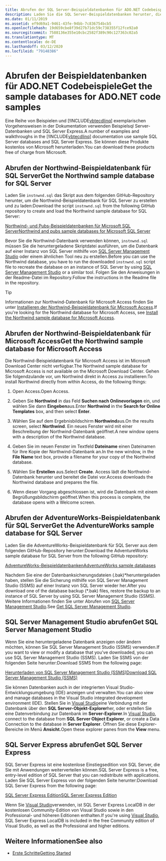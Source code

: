 ```yaml
---
title: Abrufen der SQL Server-Beispieldatenbanken für ADO.NET Codebeispiele
description: Laden Sie die SQL Server-Beispieldatenbanken herunter, die in den Codebeispielen in der ADO.NET-Dokumentation sowie sql Server- und Verwaltungstools verwendet werden.
ms.date: 01/11/2019
ms.assetid: ef9d69a1-9461-43fe-94bb-7c836754bcb5
ms.openlocfilehash: 19d659cbe8f39d27b71dc59c738355f12fce92a0
ms.sourcegitcommit: 7588136e355e10cbc2582f389c90c127363c02a5
ms.translationtype: MT
ms.contentlocale: de-DE
ms.lasthandoff: 03/12/2020
ms.locfileid: "79148386"
---
```

# <a name="get-the-sample-databases-for-adonet-code-samples"></a><span data-ttu-id="38856-103">Abrufen der Beispieldatenbanken für ADO.NET Codebeispiele</span><span class="sxs-lookup"><span data-stu-id="38856-103">Get the sample databases for ADO.NET code samples</span></span>

<span data-ttu-id="38856-104">Eine Reihe von Beispielen und [!INCLUDE[vbtecdlinq](../../../../../../includes/vbtecdlinq-md.md)] exemplarischen Vorgehensweisen in der Dokumentation verwenden Beispielsql Server-Datenbanken und SQL Server Express.</span><span class="sxs-lookup"><span data-stu-id="38856-104">A number of examples and walkthroughs in the [!INCLUDE[vbtecdlinq](../../../../../../includes/vbtecdlinq-md.md)] documentation use sample SQL Server databases and SQL Server Express.</span></span> <span data-ttu-id="38856-105">Sie können diese Produkte kostenlos von Microsoft herunterladen.</span><span class="sxs-lookup"><span data-stu-id="38856-105">You can download these products free of charge from Microsoft.</span></span>

## <a name="get-the-northwind-sample-database-for-sql-server"></a><span data-ttu-id="38856-106">Abrufen der Northwind-Beispieldatenbank für SQL Server</span><span class="sxs-lookup"><span data-stu-id="38856-106">Get the Northwind sample database for SQL Server</span></span>

<span data-ttu-id="38856-107">Laden Sie `instnwnd.sql` das Skript aus dem folgenden GitHub-Repository herunter, um die Northwind-Beispieldatenbank für SQL Server zu erstellen und zu laden:</span><span class="sxs-lookup"><span data-stu-id="38856-107">Download the script `instnwnd.sql` from the following GitHub repository to create and load the Northwind sample database for SQL Server:</span></span>

[<span data-ttu-id="38856-108">Northwind- und Pubs-Beispieldatenbanken für Microsoft SQL Server</span><span class="sxs-lookup"><span data-stu-id="38856-108">Northwind and pubs sample databases for Microsoft SQL Server</span></span>](https://github.com/Microsoft/sql-server-samples/tree/master/samples/databases/northwind-pubs)

<span data-ttu-id="38856-109">Bevor Sie die Northwind-Datenbank verwenden können, `instnwnd.sql` müssen Sie die heruntergeladene Skriptdatei ausführen, um die Datenbank auf einer Instanz von SQL Server mithilfe von [SQL Server Management Studio](#get_ssms) oder einem ähnlichen Tool neu zu erstellen.</span><span class="sxs-lookup"><span data-stu-id="38856-109">Before you can use the Northwind database, you have to run the downloaded `instnwnd.sql` script file to recreate the database on an instance of SQL Server by using [SQL Server Management Studio](#get_ssms) or a similar tool.</span></span> <span data-ttu-id="38856-110">Folgen Sie den Anweisungen in der Readme-Datei im Repository.</span><span class="sxs-lookup"><span data-stu-id="38856-110">Follow the instructions in the Readme file in the repository.</span></span>

> [!TIP]
> <span data-ttu-id="38856-111">Informationen zur Northwind-Datenbank für Microsoft Access finden Sie unter [Installieren der Northwind-Beispieldatenbank für Microsoft Access](#northwind_access).</span><span class="sxs-lookup"><span data-stu-id="38856-111">If you're looking for the Northwind database for Microsoft Access, see [Install the Northwind sample database for Microsoft Access](#northwind_access).</span></span>

## <a name="get-the-northwind-sample-database-for-microsoft-access"></a><a name="northwind_access"></a><span data-ttu-id="38856-112">Abrufen der Northwind-Beispieldatenbank für Microsoft Access</span><span class="sxs-lookup"><span data-stu-id="38856-112">Get the Northwind sample database for Microsoft Access</span></span>

<span data-ttu-id="38856-113">Die Northwind-Beispieldatenbank für Microsoft Access ist im Microsoft Download Center nicht verfügbar.</span><span class="sxs-lookup"><span data-stu-id="38856-113">The Northwind sample database for Microsoft Access is not available on the Microsoft Download Center.</span></span> <span data-ttu-id="38856-114">Gehen Sie folgendzulande vor, um Northwind direkt in Access zu installieren:</span><span class="sxs-lookup"><span data-stu-id="38856-114">To install Northwind directly from within Access, do the following things:</span></span>

1. <span data-ttu-id="38856-115">Open Access.</span><span class="sxs-lookup"><span data-stu-id="38856-115">Open Access.</span></span>

1. <span data-ttu-id="38856-116">Geben Sie **Northwind** in das Feld **Suchen nach Onlinevorlagen** ein, und wählen Sie dann **Eingeben**aus.</span><span class="sxs-lookup"><span data-stu-id="38856-116">Enter **Northwind** in the **Search for Online Templates** box, and then select **Enter**.</span></span>

1. <span data-ttu-id="38856-117">Wählen Sie auf dem Ergebnisbildschirm **Northwind**aus.</span><span class="sxs-lookup"><span data-stu-id="38856-117">On the results screen, select **Northwind**.</span></span> <span data-ttu-id="38856-118">Ein neues Fenster wird mit einer Beschreibung der Northwind-Datenbank geöffnet.</span><span class="sxs-lookup"><span data-stu-id="38856-118">A new window opens with a description of the Northwind database.</span></span>

1. <span data-ttu-id="38856-119">Geben Sie im neuen Fenster im Textfeld **Dateiname** einen Dateinamen für Ihre Kopie der Northwind-Datenbank an.</span><span class="sxs-lookup"><span data-stu-id="38856-119">In the new window, in the **File Name** text box, provide a filename for your copy of the Northwind database.</span></span>

1. <span data-ttu-id="38856-120">Wählen Sie **Erstellen** aus.</span><span class="sxs-lookup"><span data-stu-id="38856-120">Select **Create**.</span></span> <span data-ttu-id="38856-121">Access lädt die Northwind-Datenbank herunter und bereitet die Datei vor.</span><span class="sxs-lookup"><span data-stu-id="38856-121">Access downloads the Northwind database and prepares the file.</span></span>

1. <span data-ttu-id="38856-122">Wenn dieser Vorgang abgeschlossen ist, wird die Datenbank mit einem Begrüßungsbildschirm geöffnet.</span><span class="sxs-lookup"><span data-stu-id="38856-122">When this process is complete, the database opens with a Welcome screen.</span></span>

## <a name="get-the-adventureworks-sample-database-for-sql-server"></a><span data-ttu-id="38856-123">Abrufen der AdventureWorks-Beispieldatenbank für SQL Server</span><span class="sxs-lookup"><span data-stu-id="38856-123">Get the AdventureWorks sample database for SQL Server</span></span>

<span data-ttu-id="38856-124">Laden Sie die AdventureWorks-Beispieldatenbank für SQL Server aus dem folgenden GitHub-Repository herunter:</span><span class="sxs-lookup"><span data-stu-id="38856-124">Download the AdventureWorks sample database for SQL Server from the following GitHub repository:</span></span>

[<span data-ttu-id="38856-125">AdventureWorks-Beispieldatenbanken</span><span class="sxs-lookup"><span data-stu-id="38856-125">AdventureWorks sample databases</span></span>](https://github.com/Microsoft/sql-server-samples/releases/tag/adventureworks)

<span data-ttu-id="38856-126">Nachdem Sie eine der Datenbanksicherungsdateien (.bak)\*heruntergeladen haben, stellen Sie die Sicherung mithilfe von SQL Server Management Studio (SSMS) auf einer Instanz von SQL Server wieder her.</span><span class="sxs-lookup"><span data-stu-id="38856-126">After you download one of the database backup (\*.bak) files, restore the backup to an instance of SQL Server by using SQL Server Management Studio (SSMS).</span></span> <span data-ttu-id="38856-127">Weitere Informationen finden Sie unter Abrufen von [SQL Server Management Studio](#get_ssms).</span><span class="sxs-lookup"><span data-stu-id="38856-127">See [Get SQL Server Management Studio](#get_ssms).</span></span>

## <a name="get-sql-server-management-studio"></a><a name="get_ssms"></a><span data-ttu-id="38856-128">SQL Server Management Studio abrufen</span><span class="sxs-lookup"><span data-stu-id="38856-128">Get SQL Server Management Studio</span></span>
<span data-ttu-id="38856-129">Wenn Sie eine heruntergeladene Datenbank anzeigen oder ändern möchten, können Sie SQL Server Management Studio (SSMS) verwenden.</span><span class="sxs-lookup"><span data-stu-id="38856-129">If you want to view or modify a database that you've downloaded, you can use SQL Server Management Studio (SSMS).</span></span> <span data-ttu-id="38856-130">Laden Sie SSMS von der folgenden Seite herunter:</span><span class="sxs-lookup"><span data-stu-id="38856-130">Download SSMS from the following page:</span></span>

[<span data-ttu-id="38856-131">Herunterladen von SQL Server Management Studio (SSMS)</span><span class="sxs-lookup"><span data-stu-id="38856-131">Download SQL Server Management Studio (SSMS)</span></span>](/sql/ssms/download-sql-server-management-studio-ssms)

<span data-ttu-id="38856-132">Sie können Datenbanken auch in der integrierten Visual Studio-Entwicklungsumgebung (IDE) anzeigen und verwalten.</span><span class="sxs-lookup"><span data-stu-id="38856-132">You can also view and manage databases in the Visual Studio integrated development environment (IDE).</span></span> <span data-ttu-id="38856-133">Stellen Sie in [Visual Studio](https://www.visualstudio.com/downloads/?utm_medium=microsoft&utm_source=docs.microsoft.com&utm_campaign=button+cta&utm_content=download+vs2017)eine Verbindung mit der Datenbank über den **SQL Server-Objekt-Explorer**her, oder erstellen Sie eine Datenverbindung zur Datenbank im **Server-Explorer**.</span><span class="sxs-lookup"><span data-stu-id="38856-133">In [Visual Studio](https://www.visualstudio.com/downloads/?utm_medium=microsoft&utm_source=docs.microsoft.com&utm_campaign=button+cta&utm_content=download+vs2017), connect to the database from **SQL Server Object Explorer**, or create a Data Connection to the database in **Server Explorer**.</span></span> <span data-ttu-id="38856-134">Öffnen Sie diese Explorer-Bereiche im Menü **Ansicht.**</span><span class="sxs-lookup"><span data-stu-id="38856-134">Open these explorer panes from the **View** menu.</span></span>

## <a name="get-sql-server-express"></a><a name="get_sql"></a><span data-ttu-id="38856-135">SQL Server Express abrufen</span><span class="sxs-lookup"><span data-stu-id="38856-135">Get SQL Server Express</span></span>

<span data-ttu-id="38856-136">SQL Server Express ist eine kostenlose Einstiegsedition von SQL Server, die Sie mit Anwendungen weiterverteilen können.</span><span class="sxs-lookup"><span data-stu-id="38856-136">SQL Server Express is a free, entry-level edition of SQL Server that you can redistribute with applications.</span></span> <span data-ttu-id="38856-137">Laden Sie SQL Server Express von der folgenden Seite herunter:</span><span class="sxs-lookup"><span data-stu-id="38856-137">Download SQL Server Express from the following page:</span></span>
  
[<span data-ttu-id="38856-138">SQL Server Express Edition</span><span class="sxs-lookup"><span data-stu-id="38856-138">SQL Server Express Edition</span></span>](https://www.microsoft.com/sql-server/sql-server-editions-express)

<span data-ttu-id="38856-139">Wenn Sie [Visual Studio](https://www.visualstudio.com/downloads/?utm_medium=microsoft&utm_source=docs.microsoft.com&utm_campaign=button+cta&utm_content=download+vs2017)verwenden, ist SQL Server Express LocalDB in der kostenlosen Community-Edition von Visual Studio sowie in den Professional- und höheren Editionen enthalten.</span><span class="sxs-lookup"><span data-stu-id="38856-139">If you're using [Visual Studio](https://www.visualstudio.com/downloads/?utm_medium=microsoft&utm_source=docs.microsoft.com&utm_campaign=button+cta&utm_content=download+vs2017), SQL Server Express LocalDB is included in the free Community edition of Visual Studio, as well as the Professional and higher editions.</span></span>  

## <a name="see-also"></a><span data-ttu-id="38856-140">Weitere Informationen</span><span class="sxs-lookup"><span data-stu-id="38856-140">See also</span></span>

- [<span data-ttu-id="38856-141">Erste Schritte</span><span class="sxs-lookup"><span data-stu-id="38856-141">Getting Started</span></span>](getting-started.md)
